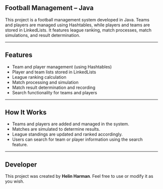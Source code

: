 ## Football Management – Java

This project is a football management system developed in Java. Teams and players are managed using Hashtables, while players and teams are stored in LinkedLists. It features league ranking, match processes, match simulations, and result determination.

---

##  Features

- Team and player management (using Hashtables)  
- Player and team lists stored in LinkedLists  
- League ranking calculation  
- Match processing and simulation  
- Match result determination and recording  
- Search functionality for teams and players  

---

##  How It Works

- Teams and players are added and managed in the system.  
- Matches are simulated to determine results.  
- League standings are updated and ranked accordingly.  
- Users can search for team or player information using the search feature.  

---

##  Developer

This project was created by **Helin Harman**. Feel free to use or modify it as you wish.
